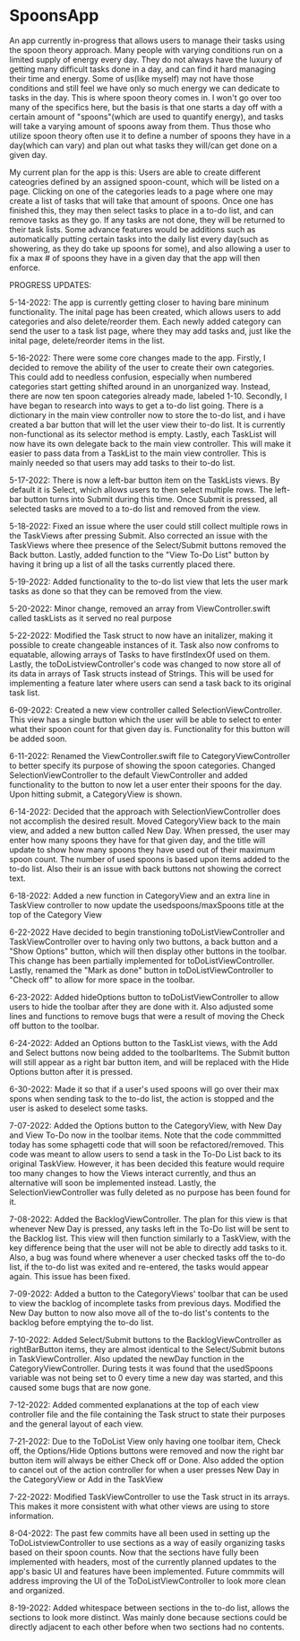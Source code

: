 # SpoonsApp
An app currently in-progress that allows users to manage their tasks using the spoon theory approach. Many people with varying conditions run on a 
limited supply of energy every day. They do not always have the luxury of getting many difficult tasks done in a day, and can find it hard managing their
time and energy. Some of us(like myself) may not have those conditions and still feel we have only so much energy we can dedicate to tasks in the day. 
This is where spoon theory comes in. I won't go over too many of the specifics here, but the basis is that one starts a day off with a certain amount of
"spoons"(which are used to quantify energy), and tasks will take a varying amount of spoons away from them. Thus those who utilize spoon theory often use
it to define a number of spoons they have in a day(which can vary) and plan out what tasks they will/can get done on a given day.

My current plan for the app is this: Users are able to create different cateogries defined by an assigned spoon-count, which will be listed on a page. 
Clicking on one of the  categories leads to a page where one may create a list of tasks that will take that amount of spoons. Once one has finished this,
they may then select tasks to place in a to-do list, and can remove tasks as they go. If any tasks are not done, they will be returned to their task lists.
Some advance features would be additions such as automatically putting certain tasks into the daily list every day(such as showering, as they do take up 
spoons for some), and also allowing a user to fix a max # of spoons they have in a given day that the app will then enforce. 

PROGRESS UPDATES:

5-14-2022: The app is currently getting closer to having bare mininum functionality. The inital page has been created, which allows users to add categories
and also delete/reorder them. Each newly added category can send the user to a task list page, where they may add tasks and, just like the inital page,
delete/reorder items in the list.

5-16-2022: There were some core changes made to the app. Firstly, I decided to remove the ability of the user to create their own categories. This could
add to needless confusion, especially when numbered categories start getting shifted around in an unorganized way. Instead, there are now ten spoon 
categories already made, labeled 1-10. Secondly, I have began to research into ways to get a to-do list going. There is a dictionary in the main view
controller now to store the to-do list, and i have created a bar button that will let the user view their to-do list. It is currently non-functional as
its selector method is empty. Lastly, each TaskList will now have its own delegate back to the main view controller. This will make it easier to pass data from a TaskList to the main view controller. This is mainly needed so that users may add tasks to their to-do list.

5-17-2022: There is now a left-bar button item on the TaskLists views. By default it is Select, which allows users to then select multiple rows. The left-bar button turns into Submit during this time. Once Submit is pressed, all selected tasks are moved to a to-do list and removed from the view.

5-18-2022: Fixed an issue where the user could still collect multiple rows in the TaskViews after pressing Submit. Also corrected an issue with the 
TaskViews where thee presence of the Select/Submit buttons removed the Back button. Lastly, added function to the "View To-Do List" button by having it
bring up a list of all the tasks currently placed there.

5-19-2022: Added functionality to the to-do list view that lets the user mark tasks as done so that they can be removed from the view.

5-20-2022: Minor change, removed an array from ViewController.swift called taskLists as it served no real purpose

5-22-2022: Modified the Task struct to now have an initalizer, making it possible to create changeable instances of it. Task also now confroms to equatable, allowing arrays of Tasks to have firstIndexOf used on them. Lastly, the toDoListviewController's code was changed to now store all of its data in arrays of Task structs instead of Strings. This will be used for implementing a feature later where users can send a task back to its original task list.

6-09-2022: Created a new view controller called SelectionViewController. This view has a single button which the user will be able to select to enter what their spoon count for that given day is. Functionality for this button will be added soon.

6-11-2022: Renamed the ViewController.swift file to CategoryViewController to better specify its purpose of showing the spoon categories. Changed SelectionViewController to the default ViewController and added functionality to the button to now let a user enter their spoons for the day. Upon hitting submit, a CategoryView is shown.

6-14-2022: Decided that the approach with SelectionViewController does not accomplish the desired result. Moved CategoryView back to the main view, and added a new button called New Day. When pressed, the user may enter how many spoons they have for that given day, and the title will update to show how many spoons they have used out of their maximum spoon count. The number of used spoons is based upon items added to the to-do list. Also their is an issue with back buttons not showing the correct text.

6-18-2022: Added a new function in CategoryView and an extra line in TaskView controller to now update the usedspoons/maxSpoons title at the top of the Category View

6-22-2022 Have decided to begin transtioning toDoListViewController and TaskViewController over to having only two buttons, a back button and a "Show Options" button, which will then display other buttons in the toolbar. This change has been partially implemented for toDoListViewController. Lastly, renamed the "Mark as done" button in toDoListViewController to "Check off" to allow for more space in the toolbar.

6-23-2022: Added hideOptions button to toDoListViewController to allow users to hide the toolbar after they are done with it. Also adjusted some
lines and functions to remove bugs that were a result of moving the Check off button to the toolbar.

6-24-2022: Added an Options button to the TaskList views, with the Add and Select buttons now being added to the toolbarItems. The Submit button will still appear as a right bar button item, and will be replaced with the Hide Options button after it is pressed.  

6-30-2022: Made it so that if a user's used spoons will go over their max spons when sending task to the to-do list, the action is stopped and the user is asked to deselect some tasks.

7-07-2022: Added the Options button to the CategoryView, with New Day and View To-Do now in the toolbar items. Note that the code commmitted today has some sphagetti code that will soon be refactored/removed. This code was meant to allow users to send a task in the To-Do List back to its original TaskView. However, it has been decided this feature would require too many changes to how the Views interact currently, and thus an alternative will soon be implemented instead. Lastly, the SelectionViewController was fully deleted as no purpose has been found for it.

7-08-2022: Added the BacklogViewController. The plan for this view is that whenever New Day is pressed, any tasks left in the To-Do list will be sent to the Backlog list. This view will then function similarly to a TaskView, with the key difference being that the user will not be able to directly add tasks to it. Also, a bug was found where whenever a user checked tasks off the to-do list, if the to-do list was exited and re-entered, the tasks would appear again. This issue has been fixed.

7-09-2022: Added a button to the CategoryViews' toolbar that can be used to view the backlog of incomplete tasks from previous days. Modified the New Day button to now also move all of the to-do list's contents to the backlog before emptying the to-do list.

7-10-2022: Added Select/Submit buttons to the BacklogViewController as rightBarButton items, they are almost identical to the Select/Submit butons in TaskViewController. Also updated the newDay function in the CategoryViewController. During tests it was found that the usedSpoons variable was not being set to 0 every time a new day was started, and this caused some bugs that are now gone.

7-12-2022: Added commented explanations at the top of each view controller file and the file containing the Task struct to state their purposes and the general layout of each view.

7-21-2022: Due to the ToDoList View only having one toolbar item, Check off, the Options/Hide Options buttons were removed and now the right bar button item will always be either Check off or Done. Also added the option to cancel out of the action controller for when a user presses New Day in the CategoryView or Add in the TaskView

7-22-2022: Modified TaskViewController to use the Task struct in its arrays. This makes it more consistent with what other views are using to store information.

8-04-2022: The past few commits have all been used in setting up the ToDoListviewController to use sections as a way of easily organizing tasks based on their spoon counts. Now that the sections have fully been implemented with headers, most of the currently planned updates to the app's basic UI and features have been implemented. Future commmits will address improving the UI of the ToDoListViewController to look more clean and organized.

8-19-2022: Added whitespace between sections in the to-do list, allows the sections to look more distinct. Was mainly done because sections could be directly adjacent to each other before when two sections had no contents.
